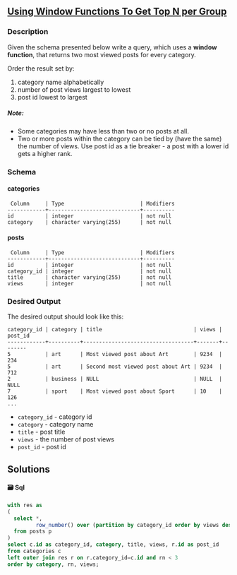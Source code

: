 ## [Using Window Functions To Get Top N per Group](https://www.codewars.com/kata/582001237a3a630ce8000a41)

### Description

Given the schema presented below write a query, which uses a **window function**, that returns two most viewed posts for every category.

Order the result set by:

1. category name alphabetically
2. number of post views largest to lowest
3. post id lowest to largest    

    
##### Note:

* Some categories may have less than two or no posts at all.
* Two or more posts within the category can be tied by (have the same) the number of views. Use post id as a tie breaker - a post with a lower id gets a higher rank.

### Schema

#### categories

```
 Column     | Type                        | Modifiers
------------+-----------------------------+----------
id          | integer                     | not null
category    | character varying(255)      | not null
```

#### posts

```
 Column     | Type                        | Modifiers
------------+-----------------------------+----------
id          | integer                     | not null
category_id | integer                     | not null
title       | character varying(255)      | not null
views       | integer                     | not null
```

### Desired Output

The desired output should look like this:

```
category_id | category | title                             | views | post_id
------------+----------+-----------------------------------+-------+--------
5           | art      | Most viewed post about Art        | 9234  | 234
5           | art      | Second most viewed post about Art | 9234  | 712
2           | business | NULL                              | NULL  | NULL
7           | sport    | Most viewed post about Sport      | 10    | 126
...

```

* `category_id` - category id
* `category` - category name
* `title` - post title
* `views` - the number of post views
* `post_id` - post id


## Solutions
#### 🗃️ Sql
```sql
with res as
(
  select *,
         row_number() over (partition by category_id order by views desc, id asc) as rn
  from posts p
)
select c.id as category_id, category, title, views, r.id as post_id
from categories c
left outer join res r on r.category_id=c.id and rn < 3
order by category, rn, views;


```
